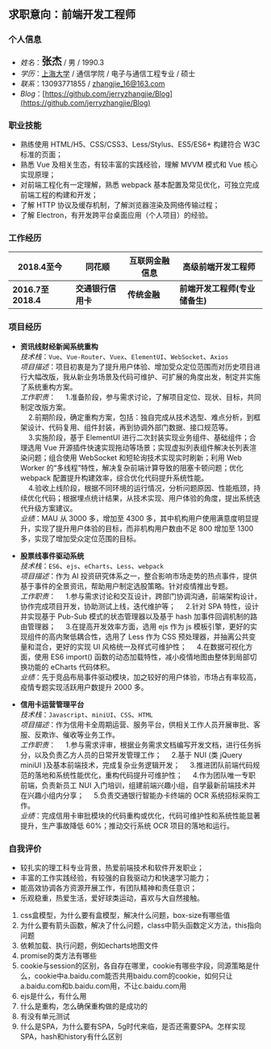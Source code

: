 ## 求职意向：前端开发工程师
### **个人信息**    

* *姓名*：<strong style="font-size: 20px;">张杰</strong> / 男 / 1990.3
* *学历*：[上海大学](https://baike.baidu.com/item/%E4%B8%8A%E6%B5%B7%E5%A4%A7%E5%AD%A6/319190?fr=aladdin) / 通信学院 / 电子与通信工程专业 / 硕士
* *联系*：13093771855 / [zhangjie_16@163.com](zhangjie_16@163.com)
* *Blog*：[https://github.com/jerryzhangjie/Blog](https://github.com/jerryzhangjie/Blog)

### **职业技能**

* 熟练使用 HTML/H5、CSS/CSS3、Less/Stylus、ES5/ES6+ 构建符合 W3C 标准的页面；
* 熟悉 Vue 及相关生态，有较丰富的实践经验，理解 MVVM 模式和 Vue 核心实现原理；
* 对前端工程化有一定理解，熟悉 webpack 基本配置及常见优化，可独立完成前端工程的构建和开发；
* 了解 HTTP 协议及缓存机制，了解浏览器渲染及网络传输过程；
* 了解 Electron，有开发跨平台桌面应用（个人项目）的经验。

### **工作经历**

|2018.4至今|同花顺|互联网金融信息|高级前端开发工程师  
|--------|--------|--------|--------
|**2016.7至2018.4**|**交通银行信用卡**|**传统金融**|**前端开发工程师(专业储备生)**

### **项目经历**

* **资讯线财经新闻系统重构**        
*技术栈*：`Vue`、`Vue-Router`、`Vuex`、`ElementUI`、`WebSocket`、`Axios`      
*项目描述*：项目初衷是为了提升用户体验、增加受众定位范围而对历史项目进行大幅改版，我从新业务场景及代码可维护、可扩展的角度出发，制定并实施了系统重构方案。    
*工作职责*：
  &nbsp;&nbsp;&nbsp;&nbsp;1.准备阶段，参与需求讨论，了解项目定位、现状、目标，共同制定改版方案。    
  &nbsp;&nbsp;&nbsp;&nbsp;2.前期阶段，确定重构方案，包括：独自完成从技术选型、难点分析，到框架设计、代码复用、组件封装，再到协调外部门数据、接口规范等。    
  &nbsp;&nbsp;&nbsp;&nbsp;3.实施阶段，基于 ElementUI 进行二次封装实现业务组件、基础组件；合理选用 Vue 开源插件快速实现拖动等场景；实现虚拟列表组件解决长列表渲染问题；组合使用 WebSocket 和短轮询技术实现实时刷新；利用 Web Worker 的“多线程”特性，解决复杂前端计算导致的阻塞卡顿问题；优化 webpack 配置提升构建效率，综合优化代码提升系统性能。    
  &nbsp;&nbsp;&nbsp;&nbsp;4.验收上线阶段，根据不同环境的运行情况，分析问题原因、性能瓶颈，持续优化代码；根据埋点统计结果，从技术实现、用户体验的角度，提出系统迭代升级方案建议。   
*业绩*：MAU 从 3000 多，增加至 4300 多，其中机构用户使用满意度明显提升，实现了提升用户体验的目标，而非机构用户数由不足 800 增加至 1300 多，实现了增加受众定位范围的目标。

* **股票线事件驱动系统**        
*技术栈*：`ES6`、`ejs`、`eCharts`、`Less`、`webpack`        
*项目描述*：作为 AI 投资研究体系之一，整合影响市场走势的热点事件，提供基于事件的全景资讯，帮助用户制定选股策略。针对疫情推出专题。    
*工作职责*：
  &nbsp;&nbsp;&nbsp;&nbsp;1.参与需求讨论和交互设计，跨部门协调沟通，前端架构设计，协作完成项目开发，协助测试上线，迭代维护等；
  &nbsp;&nbsp;&nbsp;&nbsp;2.针对 SPA 特性，设计并实现基于 Pub-Sub 模式的状态管理器以及基于 hash 加事件回调机制的路由管理器；
  &nbsp;&nbsp;&nbsp;&nbsp;3.在提高开发效率方面，选用 ejs 作为 js 模板引擎，更好的实现组件的高内聚低耦合性，选用了 Less 作为 CSS 预处理器，并抽离公共变量和混合，更好的实现 UI 风格统一及样式可维护性；
  &nbsp;&nbsp;&nbsp;&nbsp;4.在数据可视化方面，使用 ES6 import() 函数的动态加载特性，减小疫情地图由整体到局部切换功能的 eCharts 代码体积。    
*业绩*：先于竞品布局事件驱动模块，加之较好的用户体验，市场占有率较高，疫情专题实现活跃用户数提升 2000 多。

* **信用卡运营管理平台**        
*技术栈*：`Javascript`、`miniUI`、`CSS`、`HTML`  
*项目描述*：作为信用卡全周期运营、服务平台，供相关工作人员开展审批、客服、反欺诈、催收等业务工作。  
*工作职责*：
  &nbsp;&nbsp;&nbsp;&nbsp;1.参与需求评审，根据业务需求文档编写开发文档，进行任务拆分，以及负责乙方人员的日常开发管理工作；
  &nbsp;&nbsp;&nbsp;&nbsp;2.基于 NUI (类 jQuery miniUI )及基本前端技术，完成复杂业务逻辑开发；
  &nbsp;&nbsp;&nbsp;&nbsp;3.推进团队前端代码规范的落地和系统性能优化，重构代码提升可维护性；
  &nbsp;&nbsp;&nbsp;&nbsp;4.作为团队唯一专职前端，负责新员工 NUI 入门培训，组建前端兴趣小组，自学最新前端技术并在兴趣小组内分享；
  &nbsp;&nbsp;&nbsp;&nbsp;5.负责交通银行智能办卡终端的 OCR 系统招标采购工作。   
*业绩*：完成信用卡审批模块的代码重构或优化，代码可维护性和系统性能显著提升，生产事故降低 60%；推动交行系统 OCR 项目的落地和运行。

### **自我评价**        

* 较扎实的理工科专业背景，热爱前端技术和软件开发职业；
* 丰富的工作实践经验，有较强的自我驱动力和快速学习能力；
* 能高效协调各方资源开展工作，有团队精神和责任意识；
* 乐观稳重，热爱生活，爱好球类运动，喜欢与大自然接触。


1. css盒模型，为什么要有盒模型，解决什么问题，box-size有哪些值
2. 为什么要有箭头函数，解决了什么问题，class中箭头函数定义方法，this指向问题
3. 依赖加载、执行问题，例如echarts地图文件
4. promise的类方法有哪些
5. cookie与session的区别，各自存在哪里，cookie有哪些字段，同源策略是什么，cookie中a.baidu.com能否共用baidu.com的cookie，如何只让a.baidu.com和b.baidu.com用，不让c.baidu.com用
6. ejs是什么，有什么用
7. 什么是重构，怎么确保重构做的是成功的
8. 有没有单元测试
9. 什么是SPA，为什么要有SPA，5g时代来临，是否还需要SPA。怎样实现SPA，hash和history有什么区别
